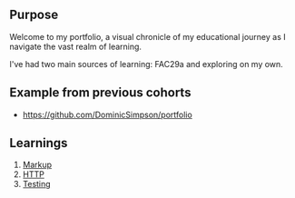 ## Purpose
 Welcome to my portfolio, a visual chronicle of my educational journey as I navigate the vast realm of learning.

 I've had two main sources of learning: FAC29a and exploring on my own.

## Example from previous cohorts

- https://github.com/DominicSimpson/portfolio

## Learnings

1. [Markup](/learnings/markup.md)
1. [HTTP](/learnings/http.md)
1. [Testing](/learnings/testing.md)
